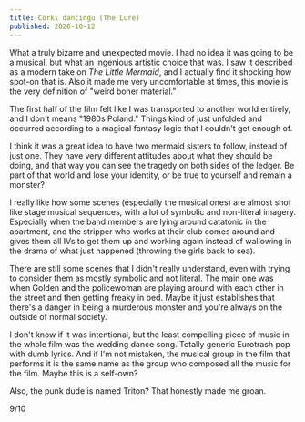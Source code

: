 ```yaml
---
title: Córki dancingu (The Lure)
published: 2020-10-12
---
```


What a truly bizarre and unexpected movie. I had no idea it was going to be a musical, but what an ingenious artistic choice that was. I saw it described as a modern take on _The Little Mermaid_, and I actually find it shocking how spot-on that is. Also it made me very uncomfortable at times, this movie is the very definition of "weird boner material."

The first half of the film felt like I was transported to another world entirely, and I don't means "1980s Poland." Things kind of just unfolded and occurred according to a magical fantasy logic that I couldn't get enough of.

I think it was a great idea to have two mermaid sisters to follow, instead of just one. They have very different attitudes about what they should be doing, and that way you can see the tragedy on both sides of the ledger. Be part of that world and lose your identity, or be true to yourself and remain a monster?

I really like how some scenes (especially the musical ones) are almost shot like stage musical sequences, with a lot of symbolic and non-literal imagery. Especially when the band members are lying around catatonic in the apartment, and the stripper who works at their club comes around and gives them all IVs to get them up and working again instead of wallowing in the drama of what just happened (throwing the girls back to sea).

There are still some scenes that I didn't really understand, even with trying to consider them as mostly symbolic and not literal. The main one was when Golden and the policewoman are playing around with each other in the street and then getting freaky in bed. Maybe it just establishes that there's a danger in being a murderous monster and you're always on the outside of normal society.

I don't know if it was intentional, but the least compelling piece of music in the whole film was the wedding dance song. Totally generic Eurotrash pop with dumb lyrics. And if I'm not mistaken, the musical group in the film that performs it is the same name as the group who composed all the music for the film. Maybe this is a self-own?

Also, the punk dude is named Triton? That honestly made me groan.

9/10
